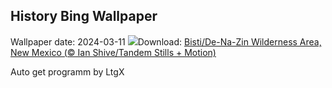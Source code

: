 ## History Bing Wallpaper
Wallpaper date: 2024-03-11
![](https://www.bing.com/th?id=OHR.BistiBlue_PT-BR3525071051_UHD.jpg&w=1000)Download: [Bisti/De-Na-Zin Wilderness Area, New Mexico (© Ian Shive/Tandem Stills + Motion)](https://www.bing.com/th?id=OHR.BistiBlue_PT-BR3525071051_UHD.jpg)

Auto get programm by LtgX
